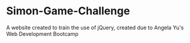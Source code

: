 # Simon-Game-Challenge
A website created to train the use of jQuery, created due to Angela Yu's Web Development Bootcamp 
